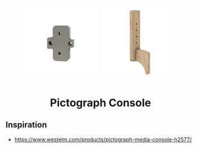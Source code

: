<!-- 2025-02-17 -->

<p align="center">
  <img src="../../plans/pictograph-console/jigs/blum-hinge-pad/wireframe.png" width="40%"/>
  <img src="../../plans/pictograph-console/jigs/shelf-pin/wireframe.png" width="40%"/>
</p>
<h1 align="center">
  Pictograph Console
  <br>
  <sup><sub><sup><sup></sub>
</h1>

## Inspiration

- https://www.westelm.com/products/pictograph-media-console-h2577/
